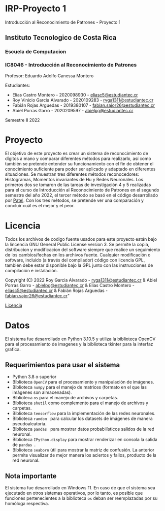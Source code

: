 # IRP-Proyecto 1
Introducción al Reconocimiento de Patrones - Proyecto 1

## Instituto Tecnologico de Costa Rica
### Escuela de Computacion

### IC8046 - Introducción al Reconocimiento de Patrones

Profesor: Eduardo Adolfo Canessa Montero

Estudiantes: 
+ Elias Castro Montero - 2020098930 - eliasc5@estudiantec.cr
+ Roy Vinicio Garcia Alvarado - 2020109283 - rvga1311@estudiantec.cr
+ Fabián Rojas Arguedas - 2019380107 - fabian.sajor26@estudiantec.cr
+ Abiel Porras Garro - 2020209597 - abielpg@estudiantec.cr

Semestre II 2022

# Proyecto

El objetivo de este proyecto es crear un sistema de reconocimiento de dígitos a mano  y comparar diferentes métodos para realizarlo, así como también se pretende entender su funcionamiento con el fin de obtener el conocimiento suficiente para poder ser aplicado y adaptado en diferentes situaciones. Se muestran tres diferentes métodos reconocedores: Histogramas, Momentos invariantes de Hu y Redes Neuronales. Los primeros dos se tomaron de las tareas de investigación 4 y 5 realizadas para el curso de Introducción al Reconocimiento de Patrones en el segundo semestre del año 2022, el tercer método se basó en el código desarrollado por [Patel](https://youtu.be/iqQgED9vV7k). Con los tres métodos, se pretende ver una comparación y concluir cuál es el mejor y el peor.

# Licencia

Todos los archivos de codigo fuente usados para este proyecto están bajo la lincencia GNU General Public License version 3. Se permite la copia, distribucion y modificacion del software siempre que realice un seguimiento de los cambios/fechas en los archivos fuente. Cualquier modificación o software, incluido (a través del compilador) código con licencia GPL, también debe estar disponible bajo la GPL junto con las instrucciones de compilación e instalación.

Copyright (C) 2022  Roy Garcia Alvarado - rvga1311@estudiantec.cr & Abiel Porras Garro - abielpg@estudiantec.cr & Elias Castro Montero - eliasc5@estudiantec.cr & Fabián Rojas Arguedas - fabian.sajor26@estudiantec.cr"

[Licencia](https://github.com/rvga1311/IRP-FingerprintRecognition/blob/main/LICENSE)

# Datos
El sistema fue desarrollado en Python 3.10.5 y utiliza la biblioteca OpenCV para el procesamiento de imagenes y la biblioteca tkinter para la interfaz grafica.

## Requerimientos para usar el sistema
+ Python 3.8 o superior
+ Biblioteca ```OpenCV``` para el procesamiento y manipulación de imágenes.
+ Biblioteca ```numpy``` para el manejo de matrices (formato en el que las imágenes son almacenadas).
+ Biblioteca ```os``` para el manejo de archivos y carpetas.
+ Biblioteca ```shutil``` como complemento para el manejo de archivos y carpetas.
+ Biblioteca ```tensorflow``` para la implementación de las redes neuronales.
+ Biblioteca ```random ``` para calcular los datasets de imágenes de manera pseudoaleatoria.
+ Biblioteca ```pandas ``` para mostrar datos probabilísticos salidos de la red neuronal.
+ Biblioteca ```IPython.display``` para mostrar renderizar en consola la salida de ```pandas ```.
+ Biblioteca ```seaborn``` útil para mostrar la matriz de confusión. La anterior permite visualizar de mejor manera los aciertos y fallos, producto de la red neuronal. 

## Nota importante
El sistema fue desarrollado en Windows 11. En caso de que el sistema sea ejecutado en otros sistemas operativos, por lo tanto, es posible que funciones pertenecientes a la biblioteca ```os``` deban ser reemplazadas por su homóloga respectiva.
